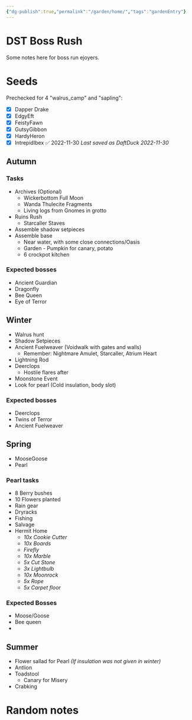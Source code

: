 ```yaml
---
{"dg-publish":true,"permalink":"/garden/home/","tags":"gardenEntry"}
---
```


# DST Boss Rush
Some notes here for boss run ejoyers.

# Seeds
Prechecked for 4 "walrus_camp" and "sapling":
- [x] Dapper Drake
- [x] EdgyEft
- [x] FeistyFawn
- [x] GutsyGibbon
- [x] HardyHeron 
- [x] IntrepidIbex ✅ 2022-11-30
	*Last saved as DaftDuck 2022-11-30*

## Autumn 
### Tasks
* Archives (Optional)
	* Wickerbottom Full Moon
	* Wanda Thulecite Fragments
	* Living logs from Gnomes in grotto
* Ruins Rush
	* Starcaller Staves
* Assemble shadow setpieces
* Assemble base
	* Near water, with some close connections/Oasis
	* Garden - Pumpkin for canary, potato
	* 6 crockpot kitchen
### Expected bosses
* Ancient Guardian
* Dragonfly
* Bee Queen
* Eye of Terror
## Winter
* Walrus hunt
* Shadow Setpieces
* Ancient Fuelweaver (Voidwalk with gates and walls)
	* Remember: Nightmare Amulet, Starcaller, Atrium Heart
* Lightning Rod
* Deerclops
	* Hostile flares after
* Moonstone Event
* Look for pearl (Cold insulation, body slot)

### Expected bosses
* Deerclops
* Twins of Terror
* Ancient Fuelweaver

  
## Spring
* MooseGoose
* Pearl
### Pearl tasks
* 8 Berry bushes
* 10 Flowers planted
* Rain gear
* Dryracks
* Fishing
* Salvage
* Hermit Home
	* *10x Cookie Cutter*
	* *10x Boards*
	* *Firefly*
	* *10x Marble*
	* *5x Cut Stone*
	* *3x Lightbulb*
	* *10x Moonrock*
	* *5x Rope*
	* *5x Carpet floor*
### Expected Bosses
* Moose/Goose
* Bee queen
* 
## Summer
* Flower sallad for Pearl *(If insulation was not given in winter)*
* Antlion
* Toadstool
	* Canary for Misery
* Crabking

# Random notes

